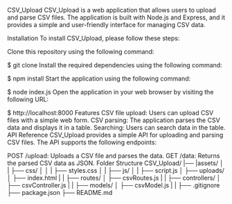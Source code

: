 CSV_Upload
CSV_Upload is a web application that allows users to upload and parse CSV files. The application is built with Node.js and Express, and it provides a simple and user-friendly interface for managing CSV data.

Installation
To install CSV_Upload, please follow these steps:

Clone this repository using the following command:

$ git clone 
Install the required dependencies using the following command:

$ npm install 
Start the application using the following command:

$ node index.js 
Open the application in your web browser by visiting the following URL:

$ http://localhost:8000 
Features
CSV file upload: Users can upload CSV files with a simple web form.
CSV parsing: The application parses the CSV data and displays it in a table.
Searching: Users can search data in the table.
API Reference
CSV_Upload provides a simple API for uploading and parsing CSV files. The API supports the following endpoints:

POST /upload: Uploads a CSV file and parses the data.
GET /data: Returns the parsed CSV data as JSON.
Folder Structure
CSV_Upload/
|── |assets/
│   |      ├── css/
│   │      |     ├── styles.css
│   |      ├── js/
│   |            ├── script.js
│   ├── uploads/
│   ├── index.html
|   |
├── routes/
│   ├── csvRoutes.js
|   |
├── controllers/
│   ├── csvController.js
|   |
├── models/
│   ├── csvModel.js
|   |
├── .gitignore
├── package.json
├── README.md
